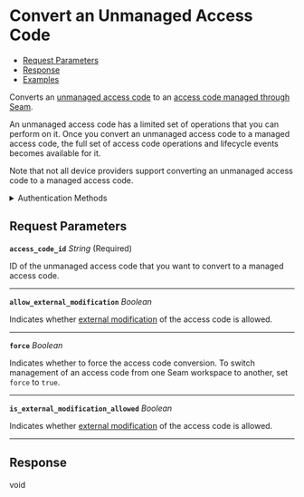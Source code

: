 # Convert an Unmanaged Access Code

- [Request Parameters](#request-parameters)
- [Response](#response)
- [Examples](#examples)

Converts an [unmanaged access code](https://docs.seam.co/latest/capability-guides/smart-locks/access-codes/migrating-existing-access-codes) to an [access code managed through Seam](https://docs.seam.co/latest/capability-guides/smart-locks/access-codes).

An unmanaged access code has a limited set of operations that you can perform on it. Once you convert an unmanaged access code to a managed access code, the full set of access code operations and lifecycle events becomes available for it.

Note that not all device providers support converting an unmanaged access code to a managed access code.


<details>

<summary>Authentication Methods</summary>

- API key
- Client session token
- Personal access token
  <br>Must also include the `seam-workspace` header in the request.

To learn more, see [Authentication](https://docs.seam.co/latest/api/authentication).
</details>

## Request Parameters

**`access_code_id`** *String* (Required)

ID of the unmanaged access code that you want to convert to a managed access code.

---

**`allow_external_modification`** *Boolean*

Indicates whether [external modification](https://docs.seam.co/latest/capability-guides/smart-locks/access-codes#external-modification) of the access code is allowed.

---

**`force`** *Boolean*

Indicates whether to force the access code conversion. To switch management of an access code from one Seam workspace to another, set `force` to `true`.

---

**`is_external_modification_allowed`** *Boolean*

Indicates whether [external modification](https://docs.seam.co/latest/capability-guides/smart-locks/access-codes#external-modification) of the access code is allowed.

---


## Response

void

